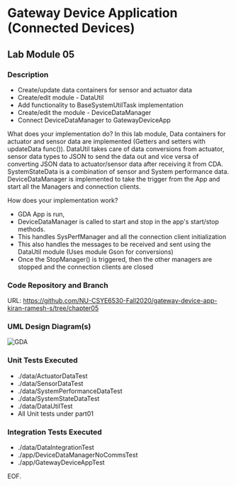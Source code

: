 # Gateway Device Application (Connected Devices)

## Lab Module 05


### Description
  - Create/update data containers for sensor and actuator data
  - Create/edit module - DataUtil
  - Add functionality to BaseSystemUtilTask implementation
  - Create/edit the module - DeviceDataManager
  - Connect DeviceDataManager to GatewayDeviceApp

What does your implementation do? 
In this lab module, Data containers for actuator and sensor data are implemented (Getters and setters with updateData func()). DataUtil takes care of data conversions from actuator, sensor data types to JSON to send the data out and vice versa of converting JSON data to actuator/sensor data after receiving it from CDA. SystemStateData is a combination of sensor and System performance data. DeviceDataManager is implemented to take the trigger from the App and start all the Managers and connection clients. 

How does your implementation work?
 - GDA App is run, 
 - DeviceDataManager is called to start and stop in the app's start/stop methods. 
 - This handles SysPerfManager and all the connection client initialization
 - This also handles the messages to be received and sent using the DataUtil module (Uses module Gson for conversions)
 - Once the StopManager() is triggered, then the other managers are stopped and the connection clients are closed

### Code Repository and Branch

URL: https://github.com/NU-CSYE6530-Fall2020/gateway-device-app-kiran-ramesh-s/tree/chapter05

### UML Design Diagram(s)

![GDA](https://github.com/NU-CSYE6530-Fall2020/gateway-device-app-kiran-ramesh-s/blob/chapter05/uml/lab5_GDA.png?raw=true)

### Unit Tests Executed
 - ./data/ActuatorDataTest
 - ./data/SensorDataTest
 - ./data/SystemPerformanceDataTest
 - ./data/SystemStateDataTest
 - ./data/DataUtilTest
 - All Unit tests under part01

### Integration Tests Executed

 - ./data/DataIntegrationTest
 - ./app/DeviceDataManagerNoCommsTest
 - ./app/GatewayDeviceAppTest



EOF.

